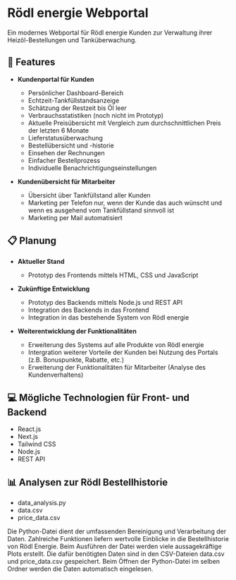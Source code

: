 # Rödl energie Webportal

Ein modernes Webportal für Rödl energie Kunden zur Verwaltung ihrer Heizöl-Bestellungen und Tanküberwachung.

## 🚀 Features

- **Kundenportal für Kunden**
  - Persönlicher Dashboard-Bereich
  - Echtzeit-Tankfüllstandsanzeige
  - Schätzung der Restzeit bis Öl leer
  - Verbrauchsstatistiken (noch nicht im Prototyp)
  - Aktuelle Preisübersicht mit Vergleich zum durchschnittlichen Preis der letzten 6 Monate
  - Lieferstatusüberwachung  
  - Bestellübersicht und -historie
  - Einsehen der Rechnungen
  - Einfacher Bestellprozess
  - Individuelle Benachrichtigungseinstellungen

- **Kundenübersicht für Mitarbeiter**
  - Übersicht über Tankfüllstand aller Kunden
  - Marketing per Telefon nur, wenn der Kunde das auch wünscht und wenn es ausgehend vom Tankfüllstand sinnvoll ist
  - Marketing per Mail automatisiert

## 📋 Planung

- **Aktueller Stand**
  - Prototyp des Frontends mittels HTML, CSS und JavaScript

- **Zukünftige Entwicklung**
  - Prototyp des Backends mittels Node.js und REST API
  - Integration des Backends in das Frontend
  - Integration in das bestehende System von Rödl energie

- **Weiterentwicklung der Funktionalitäten**
  - Erweiterung des Systems auf alle Produkte von Rödl energie
  - Intergration weiterer Vorteile der Kunden bei Nutzung des Portals (z.B. Bonuspunkte, Rabatte, etc.)
  - Erweiterung der Funktionalitäten für Mitarbeiter (Analyse des Kundenverhaltens)

## 💻 Mögliche Technologien für Front- und Backend

- React.js
- Next.js
- Tailwind CSS
- Node.js
- REST API

## 📊 Analysen zur Rödl Bestellhistorie

- data_analysis.py
- data.csv
- price_data.csv

Die Python-Datei dient der umfassenden Bereinigung und Verarbeitung der Daten. Zahlreiche Funktionen liefern wertvolle Einblicke in die Bestellhistorie von Rödl Energie. Beim Ausführen der Datei werden viele aussagekräftige Plots erstellt. Die dafür benötigten Daten sind in den CSV-Dateien data.csv und price_data.csv gespeichert. Beim Öffnen der Python-Datei im selben Ordner werden die Daten automatisch eingelesen.
